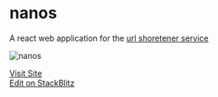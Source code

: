# nanos
  
A react web application for the [url shoretener service](https://github.com/nuhman/url-shortener)  
  
![nanos](https://github.com/nuhman/nanos/screenshots/nanos.PNG)  
  
  
[Visit Site](https://react-nvafvp.stackblitz.io/)  
[Edit on StackBlitz](https://stackblitz.com/edit/react-nvafvp)  
